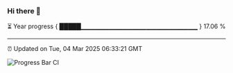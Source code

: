 ### Hi there 👋

⏳ Year progress { █████▁▁▁▁▁▁▁▁▁▁▁▁▁▁▁▁▁▁▁▁▁▁▁▁▁ } 17.06 %

---

⏰ Updated on Tue, 04 Mar 2025 06:33:21 GMT

![Progress Bar CI](https://github.com/DhruviPatel157/GitHub-Actions-Demo/workflows/Progress%20Bar%20CI/badge.svg)
